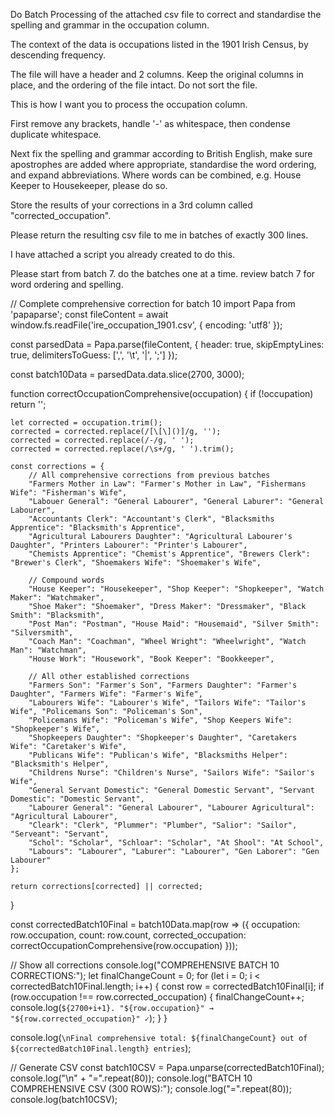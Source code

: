 Do Batch Processing of the attached csv file to correct and standardise the spelling and grammar in the occupation column.

The context of the data is occupations listed in the 1901 Irish Census, by descending frequency.

The file will have a header and 2 columns. Keep the original columns in place, and the ordering of the file intact. Do not sort the file.

This is how I want you to process the occupation column.

First remove any brackets, handle '-' as whitespace, then condense duplicate whitespace.

Next fix the spelling and grammar according to British English, make sure apostrophes are added where appropriate, standardise the word ordering, and expand abbreviations. Where words can be combined, e.g. House Keeper to Housekeeper, please do so.

Store the results of your corrections in a 3rd column called "corrected_occupation".

Please return the resulting csv file to me in batches of exactly 300 lines.

I have attached a script you already created to do this.

Please start from batch 7. do the batches one at a time. review batch 7 for word ordering and spelling.

// Complete comprehensive correction for batch 10
import Papa from 'papaparse';
const fileContent = await window.fs.readFile('ire_occupation_1901.csv', { encoding: 'utf8' });

const parsedData = Papa.parse(fileContent, {
header: true,
skipEmptyLines: true,
delimitersToGuess: [',', '\t', '|', ';']
});

const batch10Data = parsedData.data.slice(2700, 3000);

function correctOccupationComprehensive(occupation) {
if (!occupation) return '';

    let corrected = occupation.trim();
    corrected = corrected.replace(/[\[\]()]/g, '');
    corrected = corrected.replace(/-/g, ' ');
    corrected = corrected.replace(/\s+/g, ' ').trim();

    const corrections = {
        // All comprehensive corrections from previous batches
        "Farmers Mother in Law": "Farmer's Mother in Law", "Fishermans Wife": "Fisherman's Wife",
        "Labouer General": "General Labourer", "General Laburer": "General Labourer", 
        "Accountants Clerk": "Accountant's Clerk", "Blacksmiths Apprentice": "Blacksmith's Apprentice",
        "Agricultural Labourers Daughter": "Agricultural Labourer's Daughter", "Printers Labourer": "Printer's Labourer",
        "Chemists Apprentice": "Chemist's Apprentice", "Brewers Clerk": "Brewer's Clerk", "Shoemakers Wife": "Shoemaker's Wife",

        // Compound words
        "House Keeper": "Housekeeper", "Shop Keeper": "Shopkeeper", "Watch Maker": "Watchmaker",
        "Shoe Maker": "Shoemaker", "Dress Maker": "Dressmaker", "Black Smith": "Blacksmith", 
        "Post Man": "Postman", "House Maid": "Housemaid", "Silver Smith": "Silversmith", 
        "Coach Man": "Coachman", "Wheel Wright": "Wheelwright", "Watch Man": "Watchman", 
        "House Work": "Housework", "Book Keeper": "Bookkeeper",

        // All other established corrections
        "Farmers Son": "Farmer's Son", "Farmers Daughter": "Farmer's Daughter", "Farmers Wife": "Farmer's Wife",
        "Labourers Wife": "Labourer's Wife", "Tailors Wife": "Tailor's Wife", "Policemans Son": "Policeman's Son",
        "Policemans Wife": "Policeman's Wife", "Shop Keepers Wife": "Shopkeeper's Wife", 
        "Shopkeepers Daughter": "Shopkeeper's Daughter", "Caretakers Wife": "Caretaker's Wife",
        "Publicans Wife": "Publican's Wife", "Blacksmiths Helper": "Blacksmith's Helper",
        "Childrens Nurse": "Children's Nurse", "Sailors Wife": "Sailor's Wife",
        "General Servant Domestic": "General Domestic Servant", "Servant Domestic": "Domestic Servant",
        "Labourer General": "General Labourer", "Labourer Agricultural": "Agricultural Labourer",
        "Cleark": "Clerk", "Plummer": "Plumber", "Salior": "Sailor", "Serveant": "Servant",
        "Schol": "Scholar", "Schloar": "Scholar", "At Shool": "At School", 
        "Labours": "Labourer", "Laburer": "Labourer", "Gen Laborer": "Gen Labourer"
    };

    return corrections[corrected] || corrected;
}

const correctedBatch10Final = batch10Data.map(row => ({
occupation: row.occupation,
count: row.count,
corrected_occupation: correctOccupationComprehensive(row.occupation)
}));

// Show all corrections
console.log("COMPREHENSIVE BATCH 10 CORRECTIONS:");
let finalChangeCount = 0;
for (let i = 0; i < correctedBatch10Final.length; i++) {
const row = correctedBatch10Final[i];
if (row.occupation !== row.corrected_occupation) {
finalChangeCount++;
console.log(`${2700+i+1}. "${row.occupation}" → "${row.corrected_occupation}" ✓`);
}
}

console.log(`\nFinal comprehensive total: ${finalChangeCount} out of ${correctedBatch10Final.length} entries`);

// Generate CSV
const batch10CSV = Papa.unparse(correctedBatch10Final);
console.log("\n" + "=".repeat(80));
console.log("BATCH 10 COMPREHENSIVE CSV (300 ROWS):");
console.log("=".repeat(80));
console.log(batch10CSV);